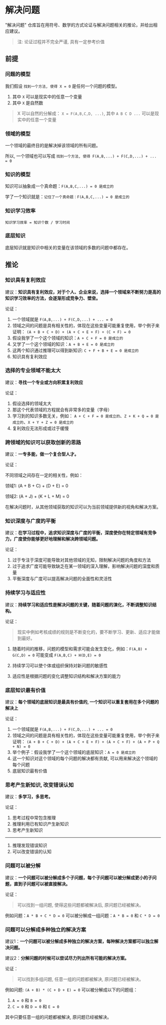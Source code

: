 # 解决问题

"解决问题" 仓库旨在用符号、数学的方式论证与解决问题相关的推论，并给出相应建议。

> 注: 论证过程并不完全严谨, 具有一定参考价值

## 前提

### 问题的模型

我们假设 `找到一个方法, 使得 X = 0` 是任何一个问题的模型。
1. 其中 `X` 可以是现实中的任意一个变量
2. 其中 `X` 是自然数

> X 可以自然的分解成： `X = F(A,B,C,D, ...)`, 其中 `A B C D ...` 可以是现实中的任意一个变量

### 领域的模型

一个领域的最终目的是解决掉该领域的所有问题。  

所以, 一个领域也可以写成 `找到一个方法, 使得 F(A,B,...) + F(C,D,...) + ... = 0`

### 知识的模型

知识可以抽象成一个真命题：`F(A,B,C,...) = 0 是成立的`

学了一个知识就是：`记住了一个真命题：F(A,B,C,...) = 0 是成立的`

### 知识学习效率

`知识学习效率 = 知识个数 / 学习时间`

### 底层知识

底层知识就是知识中相关的变量在该领域的多数的问题中都存在。

## 推论

### 知识具有复利效应

建议：**知识具有复利效应，对于个人、企业来说，选择一个领域来不断努力是高的知识学习效率的方法，会逐渐形成竞争力、壁垒。**

论证：

1. 一个领域就是 `F(A,B,...) + F(C,D,...) + ... = 0`
2. 领域之间的问题是具有相关性的，体现在这些变量可能重复使用，举个例子来证明：
`(A + B + C + D) + (A + C + E + F) + (C + F) = 0`
3. 假设我学了一个这个领域的知识：`A + C + F = 0 是成立的`
4. 又学了一个这个领域的知识：`A + B + E = 0 是成立的`
5. 这两个知识通过推理可以得到新知识: `C + F + B + E = 0 是成立的`
6. 知识具有复利效应

### 选择的专业领域不能太大

建议：**寻找一个专业或方向积累复利效应**

论证：
1. 假设选择的领域太大
2. 那这个代表领域的方程就会有非常多的变量（字母）
3. 学习到的知识多数无关，例如：
`A + C + F = 0 是成立的`、`Z + K + Q = 0 是成立的`、`X + Y + Z = 0 是成立的`
4. 复利效应无法形成或过于缓慢

### 跨领域的知识可以获取创新的思路

建议：**一专多能，做一个复合型人才。**

论证：

不同领域之间存在一定的相关性，例如：

领域1: (A + B + C) + (D + E) = 0

领域2: (A + J) + (K + L + M) = 0

在解决问题时，从其他领域获取的知识可以为当前领域提供新的视角和解决方案。

### 知识深度与广度的平衡

建议：**在学习过程中，追求知识深度与广度的平衡，深度使你在特定领域有竞争力，广度使你能够更好地理解和解决跨领域问题。**

论证：

1. 过于专注于深度可能导致对其他领域的无知，限制解决问题的角度和方法
2. 过于追求广度可能导致缺乏在某一领域的深入理解，影响解决问题的深度和质量
3. 平衡深度与广度可以提高解决问题的全面性和灵活性

### 持续学习与适应性

建议：**持续学习和适应性是解决问题的关键，随着问题的演化，不断调整知识结构。**

论证：

> 现实中例如考核成绩的规则是不断变化的，要不断学习、更新、适应才能做到最好。

1. 随着时间的推移，问题的模型和需求可能会发生变化，例如：`F(A,B) + G(C,D) = 0` 可能变成 `F(A,B,C) + H(D,E) = 0`

2. 持续学习可以使个体或组织保持对新问题的敏感性

3. 适应性是根据问题的变化调整知识结构和解决方案的能力

### 底层知识最有价值

建议：**每个领域的底层知识是最具有价值的, 一个知识可以重复套用在多个问题的解决上**

论证： 

1. 一个领域就是 `F(A,B,...) + F(C,D,...) + ... = 0`
2. 领域之间的问题是具有相关性的，体现在这些变量可能重复使用，举个例子来证明：
`(A + B + C + D) + (A + C + E + F) + (A + C + F) + (A + P + Q + N) = 0`
3. 举个例子：假设我学了一个这个领域的底层知识：`A = 0 是成立的`
4. 这一个知识对这个领域的每个问题的解决都有贡献, 可以用来解决这个领域的每个问题
5. 底层知识最有价值

### 思考产生新知识, 改变错误认知

建议：**多学习，多思考。**

论证：

1. 思考过程中常包含推理
2. 推理利用已有知识产生新知识
3. 思考产生新知识

---

1. 推理发现错误知识
2. 可以改变错误的认知

### 问题可以被分解

建议：**一个问题可以被分解成多个子问题，每个子问题可以被分解成更小的子问题，直到子问题可以被直接解决。**

论证：

> 可以找到一组问题, 使得这些问题都被解决后, 原问题已经被解决。

例如问题：`A * B + C * D = 0` 可以被分解成一组问题：`A * B = 0` 和 `C * D = 0`

### 问题可以分解成多种独立的解决方案

建议1：**一个问题可以被分解成多种独立的解决方案，每种解决方案都可以独立解决问题。**

建议2：**分解问题的时候可以尝试尽力列出所有可能的解决方案。**

论证：

> 可以找到多组问题, 任意一组的问题都被解决, 原问题已经被解决。

例如问题: `(A + B) * (C + D + E) = 0` 可以被分解成以下的问题组：

1. `A = 0` 和 `B = 0`
2. `C = 0` 和 `D = 0` 和 `E = 0`

其中只要任意一组的问题都被解决, 原问题已经被解决。

